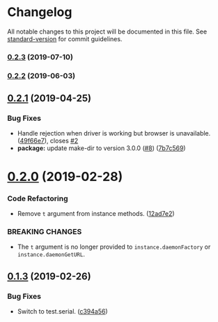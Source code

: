 # Changelog

All notable changes to this project will be documented in this file. See [standard-version](https://github.com/conventional-changelog/standard-version) for commit guidelines.

### [0.2.3](https://github.com/cfware/ava-selenium-manager/compare/v0.2.2...v0.2.3) (2019-07-10)



### [0.2.2](https://github.com/cfware/ava-selenium-manager/compare/v0.2.1...v0.2.2) (2019-06-03)



## [0.2.1](https://github.com/cfware/ava-selenium-manager/compare/v0.2.0...v0.2.1) (2019-04-25)


### Bug Fixes

* Handle rejection when driver is working but browser is unavailable. ([49f66e7](https://github.com/cfware/ava-selenium-manager/commit/49f66e7)), closes [#2](https://github.com/cfware/ava-selenium-manager/issues/2)
* **package:** update make-dir to version 3.0.0 ([#8](https://github.com/cfware/ava-selenium-manager/issues/8)) ([7b7c569](https://github.com/cfware/ava-selenium-manager/commit/7b7c569))



# [0.2.0](https://github.com/cfware/ava-selenium-manager/compare/v0.1.3...v0.2.0) (2019-02-28)


### Code Refactoring

* Remove `t` argument from instance methods. ([12ad7e2](https://github.com/cfware/ava-selenium-manager/commit/12ad7e2))


### BREAKING CHANGES

* The `t` argument is no longer provided to
`instance.daemonFactory` or `instance.daemonGetURL`.



## [0.1.3](https://github.com/cfware/ava-selenium-manager/compare/v0.1.2...v0.1.3) (2019-02-26)


### Bug Fixes

* Switch to test.serial. ([c394a56](https://github.com/cfware/ava-selenium-manager/commit/c394a56))
